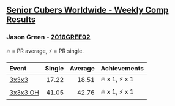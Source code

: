 <style>table {white-space: nowrap;}</style>

## [Senior Cubers Worldwide - Weekly Comp Results](/scw-comp/results/)
### Jason Green - [2016GREE02](https://www.worldcubeassociation.org/persons/2016GREE02)

🔥 = PR average, ⚡ = PR single.

| Event | Single | Average | Achievements|
| :-- | --: | --: | :-- |
| [3x3x3](333.md) | 17.22 | 18.51 | 🔥 x 1, ⚡ x 1 |
| [3x3x3 OH](333oh.md) | 41.05 | 42.76 | 🔥 x 1, ⚡ x 1 |

<!-- Global site tag (gtag.js) - Google Analytics -->
<script async src="https://www.googletagmanager.com/gtag/js?id=UA-86348435-3"></script>
<script>window.dataLayer = window.dataLayer || []; function gtag() {dataLayer.push(arguments);} gtag('js', new Date()); gtag('config', 'UA-86348435-3');</script>
